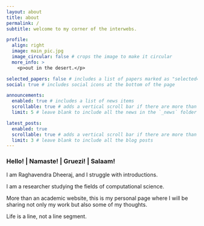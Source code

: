 ```yaml
---
layout: about
title: about
permalink: /
subtitle: welcome to my corner of the interwebs.

profile:
  align: right
  image: main_pic.jpg
  image_circular: false # crops the image to make it circular
  more_info: >
    <p>out in the desert.</p>

selected_papers: false # includes a list of papers marked as "selected={true}"
social: true # includes social icons at the bottom of the page

announcements:
  enabled: true # includes a list of news items
  scrollable: true # adds a vertical scroll bar if there are more than 3 news items
  limit: 5 # leave blank to include all the news in the `_news` folder

latest_posts:
  enabled: true
  scrollable: true # adds a vertical scroll bar if there are more than 3 new posts items
  limit: 3 # leave blank to include all the blog posts
---
```


### Hello! | Namaste! | Gruezi! | Salaam!

I am Raghavendra Dheeraj, and I struggle with introductions.

I am a researcher studying the fields of computational science. 

More than an academic website, this is my personal page where I will be sharing not only my work but also some of my thoughts. 





<p>Life is a line, not a line segment.</p>